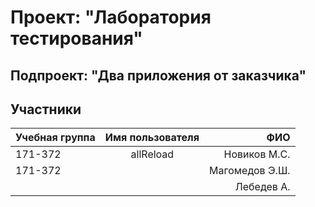# Проект: "Лаборатория тестирования"
## Подпроект: "Два приложения от заказчика"

## Участники
Учебная группа |	Имя пользователя |	ФИО
:-------- |:-----:| -------:
171-372   | allReload  | Новиков М.С.
171-372   |     | Магомедов Э.Ш.
          |       | Лебедев А. 
